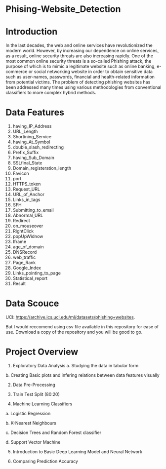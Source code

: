 # Phising-Website_Detection
# Introduction
In the last decades, the web and online services have revolutionized the modern world. However, by increasing our dependence on online services, as a result, online security threats are also increasing rapidly. One of the most common online security threats is a so-called Phishing attack, the purpose of which is to mimic a legitimate website such as online banking, e-commerce or social networking website in order to obtain sensitive data such as user-names, passwords, financial and health-related information from potential victims. The problem of detecting phishing websites has been addressed many times using various methodologies from conventional classifiers to more complex hybrid methods.
# Data Features
1.  having_IP_Address 
2.  URL_Length 
2.  Shortining_Service
3.  having_At_Symbol 
4.  double_slash_redirecting
5.  Prefix_Suffix
6.  having_Sub_Domain
7.  SSLfinal_State 
8.  Domain_registeration_length
9.  Favicon
10. port 
11. HTTPS_token 
12. Request_URL
13. URL_of_Anchor
14. Links_in_tags
15. SFH 
16. Submitting_to_email
17. Abnormal_URL
18. Redirect 
19. on_mouseover
20. RightClick 
21. popUpWidnow 
22. Iframe
23. age_of_domain
24. DNSRecord
25. web_traffic
26. Page_Rank
27. Google_Index
28. Links_pointing_to_page
29. Statistical_report
30. Result
# Data Scouce
UCI: https://archive.ics.uci.edu/ml/datasets/phishing+websites.

But I would reccomend using csv file available in this repository for ease of use.
Download a copy of the repository and you will be good to go.
# Project Overview
1. Exploratory Data Analysis
  a. Studying the data in tabular form
  
  b. Creating Basic plots and infering relations between data features visually
  
2. Data Pre-Processing

3. Train Test Split (80:20)

4. Machine Learning Classifiers

  a. Logistic Regression
  
  b. K-Nearest Neighbours
  
  c. Decision Trees and Random Forest classifier
  
  d. Support Vector Machine
  
5. Introduction to Basic Deep Learning Model and Neural Network

6. Comparing Prediction Accuracy
